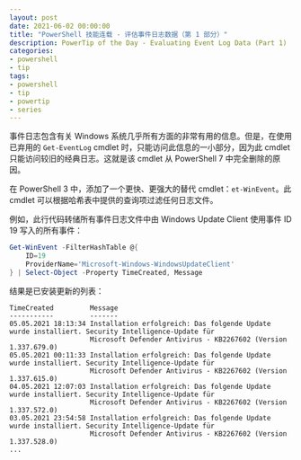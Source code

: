 ```yaml
---
layout: post
date: 2021-06-02 00:00:00
title: "PowerShell 技能连载 - 评估事件日志数据（第 1 部分）"
description: PowerTip of the Day - Evaluating Event Log Data (Part 1)
categories:
- powershell
- tip
tags:
- powershell
- tip
- powertip
- series
---
```

事件日志包含有关 Windows 系统几乎所有方面的非常有用的信息。但是，在使用已弃用的 `Get-EventLog` cmdlet 时，只能访问此信息的一小部分，因为此 cmdlet 只能访问较旧的经典日志。这就是该 cmdlet 从 PowerShell 7 中完全删除的原因。

在 PowerShell 3 中，添加了一个更快、更强大的替代 cmdlet：`et-WinEvent`。此 cmdlet 可以根据哈希表中提供的查询项过滤任何日志文件。

例如，此行代码转储所有事件日志文件中由 Windows Update Client 使用事件 ID 19 写入的所有事件：

```powershell
Get-WinEvent -FilterHashTable @{
    ID=19
    ProviderName='Microsoft-Windows-WindowsUpdateClient'
} | Select-Object -Property TimeCreated, Message
```

结果是已安装更新的列表：

    TimeCreated         Message
    -----------         -------
    05.05.2021 18:13:34 Installation erfolgreich: Das folgende Update wurde installiert. Security Intelligence-Update für
                        Microsoft Defender Antivirus - KB2267602 (Version 1.337.679.0)
    05.05.2021 00:11:33 Installation erfolgreich: Das folgende Update wurde installiert. Security Intelligence-Update für
                        Microsoft Defender Antivirus - KB2267602 (Version 1.337.615.0)
    04.05.2021 12:07:03 Installation erfolgreich: Das folgende Update wurde installiert. Security Intelligence-Update für
                        Microsoft Defender Antivirus - KB2267602 (Version 1.337.572.0)
    03.05.2021 23:54:58 Installation erfolgreich: Das folgende Update wurde installiert. Security Intelligence-Update für
                        Microsoft Defender Antivirus - KB2267602 (Version 1.337.528.0)
    ...

<!--本文国际来源：[Evaluating Event Log Data (Part 1)](https://community.idera.com/database-tools/powershell/powertips/b/tips/posts/evaluating-event-log-data-part-1)-->

